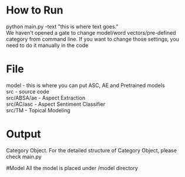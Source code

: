 # How to Run
python main.py -text "this is where text goes."<br>
We haven't opened a gate to change model/word vectors/pre-defined category from command line.
If you want to change those settings, you need to do it manually in the code

# File
model - this is where you can put ASC, AE and Pretrained models<br>
src - source code<br>
src/ABSA/ae - Aspect Extraction<br>
src/AC/asc - Aspect Sentiment Classifier<br>
src/TM - Topical Modeling<br>

# Output
Category Object. For the detailed structure of Category Object, please check main.py

#Model
All the model is placed under /model directory

 
